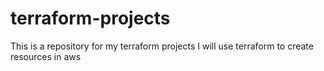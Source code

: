 # terraform-projects
This is a repository for my terraform projects 
I will use terraform to create resources in aws
